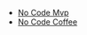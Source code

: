 - [No Code Mvp](https://learn.nocodemvp.com/main-course?coupon=ANNIVERSARY)
- [No Code Coffee](https://nocode.coffee)
